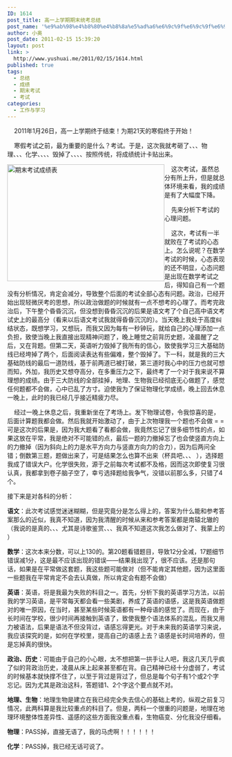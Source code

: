 ```yaml
---
ID: 1614
post_title: 高一上学期期末统考总结
post_name: '%e9%ab%98%e4%b8%80%e4%b8%8a%e5%ad%a6%e6%9c%9f%e6%9c%9f%e6%9c%ab%e7%bb%9f%e8%80%83%e6%80%bb%e7%bb%93'
author: 小奥
post_date: 2011-02-15 15:39:20
layout: post
link: >
  http://www.yushuai.me/2011/02/15/1614.html
published: true
tags:
  - 总结
  - 成绩
  - 期末考试
  - 考试
categories:
  - 工作与学习
---
```

<p>&#160;&#160;&#160; 2011年1月26日，高一上学期终于结束！为期21天的寒假终于开始！</p>  <p>&#160;&#160;&#160; 寒假考试之前，最为重要的是什么？考试。于是，这次我就考砸了、、、物理、、、化学、、、、毁掉了、、、、按照传统，将成绩统计卡贴出来。</p>  <p><a href="http://www.yushuai.me/wp-content/uploads/2011/02/qimochengji.jpg"><img style="border-right-width: 0px; display: inline; border-top-width: 0px; border-bottom-width: 0px; margin-left: 0px; border-left-width: 0px; margin-right: 0px" title="期末考试成绩表" border="0" alt="期末考试成绩表" align="left" src="https://dqhplhzz2008-1251830035.cos.ap-guangzhou.myqcloud.com/wp-content/uploads/2011/02/qimochengji_thumb.jpg" width="364" height="270" /></a></p>  <p>&#160;&#160;&#160; 这次考试，虽然总分有所上升，但是就总体环境来看，我的成绩是有了大幅度下降。</p>  <p>&#160;&#160;&#160; 先来分析下考试的心理问题。</p>  <p>&#160;&#160;&#160; 这次，考试有一半就败在了考试的心态上。怎么说呢？在数学考试的时候，心态表现的还不明显，心态问题是出现在数学考试之后，得知自己有一个题没有分析情况，肯定会减分，导致整个后面的考试全部心态有问题。政治，已经开始出现轻微厌考的思想，所以政治做题的时候就有一点不想考的心理了。而考完政治后，下午整个昏昏沉沉，但没想到昏昏沉沉的后果是语文考了个自己高中语文考试史上的最高分（看来以后语文考试我就得昏昏沉沉的<img alt="" src="http://em.xjoy.org/cn/i/bubble26.gif" />）。当天晚上我处于高度纠结状态，既想学习，又想玩，而我又因为每有一秒钟玩，就给自己的心理添加一点负担，致使当晚上我直接出现精神问题了，晚上睡觉之前背历史题，凌晨醒了之后，又在背题。但第二天，英语听力毁掉了我所有的信心，致使我学习三大基础防线已经垮掉了两个，后面阅读表达有些偏难，整个毁掉了。下一科，就是我的三大基础防线的最后一道防线，基于前两道已被打破，第三道时我心中的压力也就可想而知，外加，我历史又想夺高分，在多重压力之下，最终考了一个对于我来说不算理想的成绩。由于三大防线的全部挂掉，地理、生物我已经彻底无心做题了，感觉任何题都不会做，心中已乱了方寸。迫使我为了保证物理化学成绩，晚上回去休息一晚上，此时的我已经几乎接近精疲力尽。</p> <!--more-->  <p>&#160;&#160;&#160; 经过一晚上休息之后，我重新坐在了考场上。发下物理试卷，令我惊喜的是，后面计算题我都会做。然后我就开始激动了，由于上次物理我一个题也不会做 = = 可是这次的后果是，因为我大题看了看都会做，我竟然忘记了很多细节性的点，如果这放在平常，我是绝对不可能错的点，最后一题的力撤掉忘了也会使竖直方向上的力撤掉（因为斜向上的力是水平方向力与竖直方向力的合力），因为后两问全错；倒数第三题，题做出来了，可是结果怎么也算不出来（杯具吧、、、<img alt="" src="http://em.xjoy.org/cn/i/bubble8.gif" /> ），选择题我成了错误大户。化学很失败，源于之前每次考试都不及格，因而这次即使复习很认真，我都拿到卷子脑子空了，幸亏选择题给我争气，没错以前那么多，只错了4个。</p>  <p>接下来是对各科的分析：</p>  <p><strong>语文</strong>：此次考试感觉迷迷糊糊，但是究竟分是怎么得上的，答案为什么能和参考答案那么的近似，我真不知道，因为我清醒的时候从来和参考答案都是南辕北辙的（我说的是真的、、、尤其是诗歌鉴赏、、、我真不知道这次我怎么做对了、我蒙上的<img alt="" src="http://em.xjoy.org/cn/i/bubble29.gif" /> ）</p>  <p><strong>数学</strong>：这次本来分数，可以上130的。第20题看错题目，导致12分全减，17题细节错误减1分，这是最不应该出现的错误——结果我出现了，很不应该。还是那句话，如果是在平常做这套题，我这些题可能做对（但不能肯定其他题，因为这里面一些题我在平常肯定不会去认真做，所以肯定会有题不会做）</p>  <p><strong>英语</strong>：英语，将是我最为失败的科目之一。首先，分析下我的英语学习方法，以前我的学习英语，是平常每天都会看一些美剧，养成了英语的语感，这是我英语做题对的唯一原因，在当时，甚至某些时候英语都有一种母语的感觉了。而现在，由于长时间在学校，很少时间再接触到英语了，致使我整个语法体系的混乱，而我又用力被语法，后果是语法不但没背过，语感忘得更光。对于未来我的英语学习来说，我应该探究的是，如何在学校里，提高自己的语感上去？语感是长时间培养的，但是忘掉真的很快。</p>  <p><strong>政治、历史</strong>：可能由于自己的小心眼，太不想把第一拱手让人吧，我这几天几乎疯了似的背政治历史，凌晨从床上起来甚至都在背。自己精神已经十分虚弱了，考试的时候基本就快撑不住了，以至于背过是背过了，但总是每个句子有1个或2个字忘记。因为尤其是政治这科，答题错1、2个字这个要点就不对。</p>  <p><strong>地理、生物</strong>：地理生物是建立在我已经完全失去信心的基础上考的，纵观之前复习情况，此两科算是我比较重点的科目了。但是，两科一个很重的问题是，地理在地理环境整体性差异性、遥感的这些方面我没重点看，生物癌变、分化我没仔细看。</p>  <p><strong>物理</strong>：PASS掉，直接无语了，我的马虎啊！！！！！！</p>  <p><strong>化学</strong>：PASS掉，我已经无话可说了。</p>
